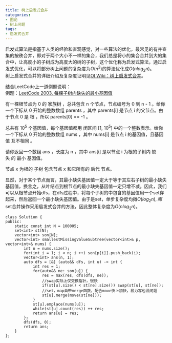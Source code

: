 ```yaml
---
title: 树上启发式合并
categories:
- 图论
- 树上问题
tags:
- 启发式合并
---
```

启发式算法是指基于人类的经验和直观感觉，对一些算法的优化，最常见的有并查集的按秩合并，即对于两个大小不一样的集合，我们总是将小的集合合并到大的集合中，让高度小的子树成为高度大的树的子树，这个优化称为启发式算法，通过启发式优化，可以将部分树上问题的复杂度为$O(n^2)$的算法优化成$O(nlog_2n)$。  
树上启发式合并的详细介绍及复杂度证明见[OI Wiki：树上启发式合并](https://oi-wiki.org/graph/dsu-on-tree/#_3)。

结合LeetCode上一道例题说明：  
例题：[LeetCode 2003. 每棵子树内缺失的最小基因值](https://leetcode-cn.com/problems/smallest-missing-genetic-value-in-each-subtree/)

有一棵根节点为 0 的 家族树 ，总共包含 n 个节点，节点编号为 0 到 n - 1 。给你一个下标从 0 开始的整数数组 parents ，其中 parents[i] 是节点 i 的父节点。由于节点 0 是 根 ，所以 parents[0] == -1 。

总共有 $10^5$ 个基因值，每个基因值都用 闭区间 [1, $10^5$] 中的一个整数表示。给你一个下标从 0 开始的整数数组 nums ，其中 nums[i] 是节点 i 的基因值，且基因值 互不相同 。

请你返回一个数组 ans ，长度为 n ，其中 ans[i] 是以节点 i 为根的子树内 缺失 的 最小 基因值。

节点 x 为根的 子树 包含节点 x 和它所有的 后代 节点。

显然，对于某个节点而言，其最小缺失基因值一定大于等于其左右子树的最小缺失基因值，换言之，从叶结点到根节点的最小缺失基因值一定只增不减。因此，我们可以从根节点开始dfs，在dfs过程中，将每个子树的中包含的基因值用一个set存起来，然后返回一个最小缺失基因值。由于是set，单步复杂度均摊$O(log_2n), 而$set合并操作采用启发式合并的方法，因此整体复杂度为$O(nlog_2n)$。

```
class Solution {
public:
    static const int N = 100005;
    set<int> st[N];
    vector<int> son[N];
    vector<int> smallestMissingValueSubtree(vector<int>& p, vector<int>& nums) {
        int n = nums.size();
        for(int i = 1; i < n; i ++) son[p[i]].push_back(i);
        vector<int> ans(n, 1);
        auto dfs = [&] (auto&& dfs, int u) -> int {
            int res = 1;
            for(auto&& ne: son[u]) {
                res = max(res, dfs(dfs, ne));
                //swap实际上仅交换指针，很快
                if(st[u].size() < st[ne].size()) swap(st[u], st[ne]);
                //set，map自带merge函数，配合move快上加快，暴力写也没问题
                st[u].merge(move(st[ne]));
            }
            st[u].emplace(nums[u]);
            while(st[u].count(res)) ++ res;
            return ans[u] = res;
        };
        dfs(dfs, 0);
        return ans;
    }
};
```